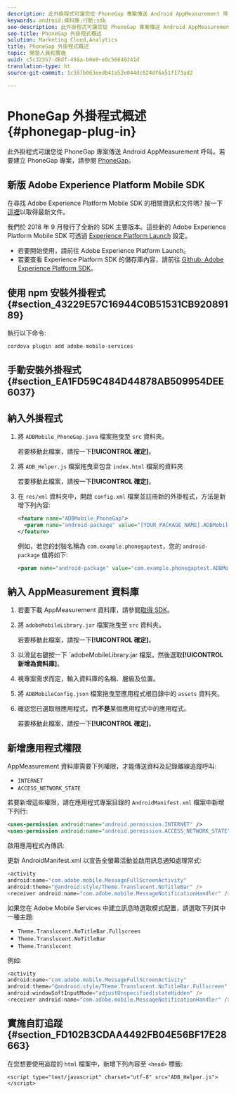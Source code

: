 ```yaml
---
description: 此外掛程式可讓您從 PhoneGap 專案傳送 Android AppMeasurement 呼叫。
keywords: android;資料庫;行動;sdk
seo-description: 此外掛程式可讓您從 PhoneGap 專案傳送 Android AppMeasurement 呼叫。
seo-title: PhoneGap 外掛程式概述
solution: Marketing Cloud,Analytics
title: PhoneGap 外掛程式概述
topic: 開發人員和實施
uuid: c5c32357-d8df-458a-b0e8-e0c56040241d
translation-type: ht
source-git-commit: 1c387b063eedb41a52e044dc824df6a51f173ad2

---
```



# PhoneGap 外掛程式概述 {#phonegap-plug-in}

此外掛程式可讓您從 PhoneGap 專案傳送 Android AppMeasurement 呼叫。若要建立 PhoneGap 專案，請參閱 [PhoneGap](https://helpx.adobe.com/tw/experience-manager/6-4/mobile/using/phonegap.html)。

## 新版 Adobe Experience Platform Mobile SDK

在尋找 Adobe Experience Platform Mobile SDK 的相關資訊和文件嗎? 按一下[這裡](https://aep-sdks.gitbook.io/docs/)以取得最新文件。

我們於 2018 年 9 月發行了全新的 SDK 主要版本。這些新的 Adobe Experience Platform Mobile SDK 可透過 [Experience Platform Launch](https://www.adobe.com/tw/experience-platform/launch.html) 設定。

* 若要開始使用，請前往 Adobe Experience Platform Launch。
* 若要查看 Experience Platform SDK 的儲存庫內容，請前往 [Github: Adobe Experience Platform SDK](https://github.com/Adobe-Marketing-Cloud/acp-sdks)。


## 使用 npm 安裝外掛程式 {#section_43229E57C16944C0B51531CB92089189}

執行以下命令:

```java
cordova plugin add adobe-mobile-services
```

## 手動安裝外掛程式{#section_EA1FD59C484D44878AB509954DEE6037}

## 納入外掛程式

1. 將 `ADBMobile_PhoneGap.java` 檔案拖曳至 `src` 資料夾。

   若要移動此檔案，請按一下&#x200B;**[!UICONTROL 確定]**。

1. 將 `ADB_Helper.js` 檔案拖曳至包含 `index.html` 檔案的資料夾

   若要移動此檔案，請按一下&#x200B;**[!UICONTROL 確定]**。

1. 在 `res/xml` 資料夾中，開啟 `config.xml` 檔案並註冊新的外掛程式，方法是新增下列內容:

   ```xml
   <feature name="ADBMobile_PhoneGap"> 
     <param name="android-package" value="[YOUR_PACKAGE_NAME].ADBMobile_PhoneGap" /> 
   </feature>
   ```

   例如，若您的封裝名稱為 `com.example.phonegaptest`，您的 `android-package` 值將如下:

   ```xml
   <param name="android-package" value="com.example.phonegaptest.ADBMobile_PhoneGap" />
   ```

## 納入 AppMeasurement 資料庫

1. 若要下載 AppMeasurement 資料庫，請參閱[取得 SDK](/help/android/getting-started/dev-qs.md)。
1. 將 `adobeMobileLibrary.jar` 檔案拖曳至 `src` 資料夾。

   若要移動此檔案，請按一下&#x200B;**[!UICONTROL 確定]**。

1. 以滑鼠右鍵按一下 `adobeMobileLibrary.jar 檔案，然後選取&#x200B;**[!UICONTROL 新增為資料庫]**。
1. 視專案需求而定，輸入資料庫的名稱、層級及位置。
1. 將 `ADBMobileConfig.json` 檔案拖曳至應用程式根目錄中的 `assets` 資料夾。
1. 確認您已選取根應用程式，而&#x200B;**不是**&#x200B;某個應用程式中的應用程式。

   若要移動此檔案，請按一下&#x200B;**[!UICONTROL 確定]**。

## 新增應用程式權限 

AppMeasurement 資料庫需要下列權限，才能傳送資料及記錄離線追蹤呼叫:

* `INTERNET`
* `ACCESS_NETWORK_STATE`

若要新增這些權限，請在應用程式專案目錄的 `AndroidManifest.xml` 檔案中新增下列行:

```xml
<uses-permission android:name="android.permission.INTERNET" /> 
<uses-permission android:name="android.permission.ACCESS_NETWORK_STATE" />
```

啟用應用程式內傳訊:

更新 AndroidManifest.xml 以宣告全螢幕活動並啟用訊息通知處理常式:

```java
<activity  
android:name="com.adobe.mobile.MessageFullScreenActivity"  
android:theme="@android:style/Theme.Translucent.NoTitleBar" /> 
<receiver android:name="com.adobe.mobile.MessageNotificationHandler" />
```

如果您在 Adobe Mobile Services 中建立訊息時選取模式配置，請選取下列其中一種主題:

* `Theme.Translucent.NoTitleBar.Fullscreen`
* `Theme.Translucent.NoTitleBar`
* `Theme.Translucent`

例如:

```java
<activity 
android:name="com.adobe.mobile.MessageFullScreenActivity" 
android:theme="@android:style/Theme.Translucent.NoTitleBar.Fullscreen" 
android:windowSoftInputMode="adjustUnspecified|stateHidden" /> 
<receiver android:name="com.adobe.mobile.MessageNotificationHandler" />
```

## 實施自訂追蹤 {#section_FD102B3CDAA4492FB04E56BF17E28663}

在您想要使用追蹤的 `html` 檔案中，新增下列內容至 `<head>` 標籤:

```
<script type="text/javascript" charset="utf-8" src="ADB_Helper.js"></script>
```

